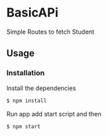 # BasicAPi

Simple Routes to fetch Student


## Usage


### Installation

Install the dependencies

```sh
$ npm install
```
Run app
add start script and then
```sh
$ npm start
```
